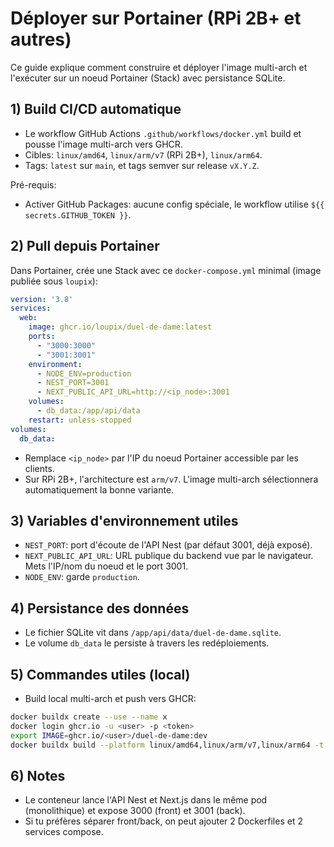 # Déployer sur Portainer (RPi 2B+ et autres)

Ce guide explique comment construire et déployer l'image multi-arch et l'exécuter sur un noeud Portainer (Stack) avec persistance SQLite.

## 1) Build CI/CD automatique

- Le workflow GitHub Actions `.github/workflows/docker.yml` build et pousse l'image multi-arch vers GHCR.
- Cibles: `linux/amd64`, `linux/arm/v7` (RPi 2B+), `linux/arm64`.
- Tags: `latest` sur `main`, et tags semver sur release `vX.Y.Z`.

Pré-requis:
- Activer GitHub Packages: aucune config spéciale, le workflow utilise `${{ secrets.GITHUB_TOKEN }}`.

## 2) Pull depuis Portainer

Dans Portainer, crée une Stack avec ce `docker-compose.yml` minimal (image publiée sous `loupix`):

```yaml
version: '3.8'
services:
  web:
    image: ghcr.io/loupix/duel-de-dame:latest
    ports:
      - "3000:3000"
      - "3001:3001"
    environment:
      - NODE_ENV=production
      - NEST_PORT=3001
      - NEXT_PUBLIC_API_URL=http://<ip_node>:3001
    volumes:
      - db_data:/app/api/data
    restart: unless-stopped
volumes:
  db_data:
```

- Remplace `<ip_node>` par l'IP du noeud Portainer accessible par les clients.
- Sur RPi 2B+, l'architecture est `arm/v7`. L'image multi-arch sélectionnera automatiquement la bonne variante.

## 3) Variables d'environnement utiles

- `NEST_PORT`: port d'écoute de l'API Nest (par défaut 3001, déjà exposé).
- `NEXT_PUBLIC_API_URL`: URL publique du backend vue par le navigateur. Mets l'IP/nom du noeud et le port 3001.
- `NODE_ENV`: garde `production`.

## 4) Persistance des données

- Le fichier SQLite vit dans `/app/api/data/duel-de-dame.sqlite`.
- Le volume `db_data` le persiste à travers les redéploiements.

## 5) Commandes utiles (local)

- Build local multi-arch et push vers GHCR:

```bash
docker buildx create --use --name x
docker login ghcr.io -u <user> -p <token>
export IMAGE=ghcr.io/<user>/duel-de-dame:dev
docker buildx build --platform linux/amd64,linux/arm/v7,linux/arm64 -t $IMAGE --push .
```

## 6) Notes

- Le conteneur lance l'API Nest et Next.js dans le même pod (monolithique) et expose 3000 (front) et 3001 (back).
- Si tu préfères séparer front/back, on peut ajouter 2 Dockerfiles et 2 services compose.
